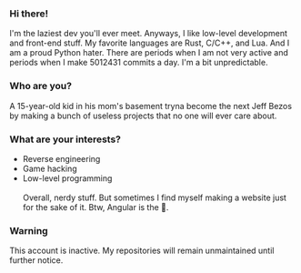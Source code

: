 ### Hi there!
I'm the laziest dev you'll ever meet. Anyways, I like low-level development and front-end stuff. My favorite languages are Rust, C/C++, and Lua. And I am a proud Python hater.
There are periods when I am not very active and periods when I make 5012431 commits a day. I'm a bit unpredictable.
### Who are you?
A 15-year-old kid in his mom's basement tryna become the next Jeff Bezos by making a bunch of useless projects that no one will ever care about.
### What are your interests?
- Reverse engineering
- Game hacking
- Low-level programming \
\
Overall, nerdy stuff. But sometimes I find myself making a website just for the sake of it. Btw, Angular is the 🐐.
### Warning
This account is inactive. My repositories will remain unmaintained until further notice.
<!--
**raycast6000/raycast6000** is a ✨ _special_ ✨ repository because its `README.md` (this file) appears on your GitHub profile.

Here are some ideas to get you started:

- 🔭 I’m currently working on ...
- 🌱 I’m currently learning ...
- 👯 I’m looking to collaborate on ...
- 🤔 I’m looking for help with ...
- 💬 Ask me about ...
- 📫 How to reach me: ...
- 😄 Pronouns: ...
- ⚡ Fun fact: ...
-->
